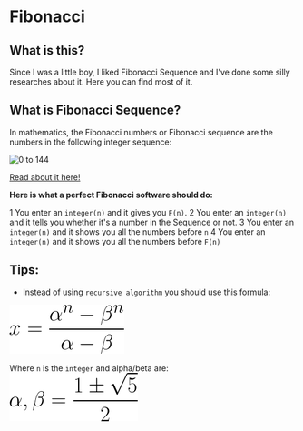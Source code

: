 # Fibonacci

## What is this?

Since I was a little boy, I liked Fibonacci Sequence and I've done some silly researches about it. Here you can find most of it.

## What is Fibonacci Sequence?
In mathematics, the Fibonacci numbers or Fibonacci sequence are the numbers in the following integer sequence:

![0 to 144](http://upload.wikimedia.org/math/c/a/b/cabe91689f6a1af616ace02827c6e89c.png)

[Read about it here!](http://en.wikipedia.org/wiki/Fibonacci_number)

**Here is what a perfect Fibonacci software should do:**

1 You enter an `integer(n)` and it gives you `F(n)`.
2 You enter an `integer(n)` and it tells you whether it's a number in the Sequence or not.
3 You enter an `integer(n)` and it shows you all the numbers before `n`
4 You enter an `integer(n)` and it shows you all the numbers before `F(n)`

## Tips:
+ Instead of using `recursive algorithm` you should use this formula:

![Faster way to calculate Fibonacci numbers](assets/formula-1.gif)

Where `n` is the `integer` and alpha/beta are:
![what are alpha and beta](assets/formula-2.gif)
